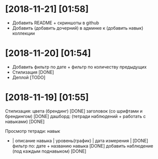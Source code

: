 
# [2018-11-21] [01:58]
* Добавить README + скриншоты в github
* Добавить (добавить дочерний) в админке к (добавить навык) коллекции

# [2018-11-20] [01:54]
* Добавить фильтр по дате + фильтр по количеству предыдущих
* Стилизация [DONE]
* Деплой [TODO]

# [2018-11-19] [01:55]

Стилизация:
  цвета     (брендинг) [DONE]
  заголовок (со шрифтами и брендингом) [DONE]
  дашборд:  (тетради наблюдений + работать с навыками)  [DONE]
  
Просмотр тетради:
  навык 
  * | описание навыка | уровень(график) | дата измерения | [DONE]
  фильтр по: дате + названию навыка [DONE]
  добавить наблюдение (под каждым поднавыком) [DONE]


